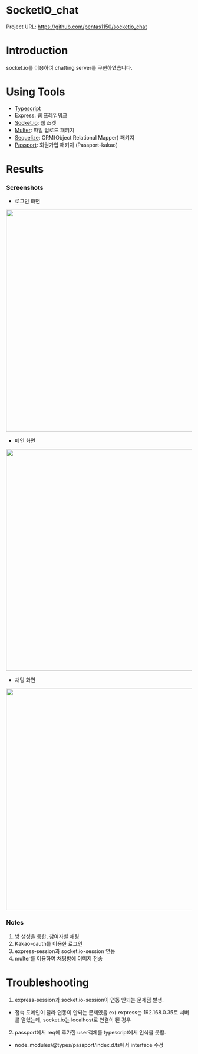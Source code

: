 # SocketIO_chat
Project URL: https://github.com/pentas1150/socketio_chat

# Introduction
socket.io를 이용하여 chatting server를 구현하였습니다.

# Using Tools
- [Typescript](https://www.typescriptlang.org/)
- [Express](https://expressjs.com/): 웹 프레임워크
- [Socket.io](https://socket.io/): 웹 소켓
- [Multer](https://www.npmjs.com/package/multer): 파일 업로드 패키지
- [Sequelize](https://sequelize.org/): ORM(Object Relational Mapper) 패키지
- [Passport](https://www.npmjs.com/package/passport): 회원가입 패키지 (Passport-kakao)

# Results
### Screenshots
- 로그인 화면
<img src="https://postfiles.pstatic.net/MjAyMDA5MDJfMTg2/MDAxNTk5MDI0MzM4Mjkw.6zr0GCMbBMvge26cKDM1jmwQeFg2Zv5PNLwHDJT2McUg.YGRbQaxTvKy-5qVF-G4pVOVm1CVveOW0ttn21xbVOoYg.PNG.ffanys_/스크린샷_2020-09-02_오후_2.17.40.png?type=w966" width="600px">

- 메인 화면
<img src="https://postfiles.pstatic.net/MjAyMDA5MDJfNjkg/MDAxNTk5MDI0MzM4NzUz.--RqfhhkoYv2YUNY4F9Sck4OWIJgxs4dOXlcGC2DHskg.AVKyXJBfWZ2jKCvEGpCBe0dziIT1_dil4yhBFomuH4Ig.PNG.ffanys_/스크린샷_2020-09-02_오후_2.20.11.png?type=w966" width="600px">

- 채팅 화면
<img src="https://postfiles.pstatic.net/MjAyMDA5MDJfNzkg/MDAxNTk5MDI0MzM5MjYx.IDJ3953_aAlbI7mOZRoY_FHA_PqN0uLt4T6JDNQ_5dsg.9xen5uVYl9909A28DtFrSwlPbTC6hOCFq8-d4i6XQBsg.PNG.ffanys_/스크린샷_2020-09-02_오후_2.23.07.png?type=w966" width="600px">

### Notes
1. 방 생성을 통한, 참여자별 채팅
2. Kakao-oauth를 이용한 로그인
3. express-session과 socket.io-session 연동
4. multer를 이용하여 채팅방에 이미지 전송

# Troubleshooting
1. express-session과 socket.io-session이 연동 안되는 문제점 발생.
  - 접속 도메인이 달라 연동이 안되는 문제였음 ex) express는 192.168.0.35로 서버를 열었는데, socket.io는 localhost로 연결이 된 경우

2. passport에서 req에 추가한 user객체를 typescript에서 인식을 못함.
  - node_modules/@types/passport/index.d.ts에서 interface 수정
